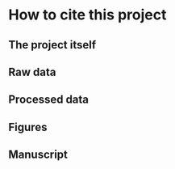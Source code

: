 # How to cite this project

## The project itself

## Raw data

## Processed data

## Figures

## Manuscript
